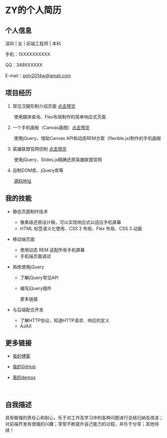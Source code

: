# ZY的个人简历

## 个人信息

深圳 | 女 | 前端工程师 | 本科

手机：1XXXXXXXXXX

QQ：349XXXXXX

E-mail：poly2014w@gmail.com



## 项目经历

1. 常见汉服形制介绍页面  [点击预览](http://izhengyuan.cn/demo1/simple-page/index.html)

   ​	使用媒体查询、Flex布局制作的简单响应式页面

2. 一个手机画板（Canvas画图）[点击预览](http://izhengyuan.cn/canvas-demo/canvas.html)

   ​	使用jQuery，借助Canvas API和动态REM方案（flexible.js)制作的手机画板

3. 英雄联盟官网仿制 [点击预览](http://izhengyuan.cn/lol-demo/LOL/index.html)

   ​	使用jQuery、Slides.js精确还原英雄联盟官网

4. 自制DOM库、jQuery库等

   ​	[源码地址](https://github.com/yuzhu9/demos/issues)


## 我的技能

- 静态页面制作技术
  - 像素级还原设计稿，可以实现响应式以适应手机屏幕
  - HTML 标签语义化使用、CSS 2 布局、Flex 布局、CSS 3 动画

- 移动端页面
  - 使用动态 REM 适配所有手机屏幕
  - 手机端页面调试

- 熟练使用jQuery

  - 了解jQuery常见API

  - 编写jQuery插件

    更多链接

- 与后端配合开发

  - 了解HTTP协议，知道HTTP请求、响应的定义
  - AJAX




## 更多链接

- [我的博客](izhegnyuan.cn)

- [我的GitHub](github.com/yuzhu9)

- [我的demos](https://github.com/yuzhu9/demos/issues)

  ​

## 自我描述

具有极强的责任心和耐心，乐于对工作及学习中的各种问题进行总结归纳及改进；对前端开发有很强的兴趣；享受不断提升自己能力的过程，并乐于分享；其他待续！



